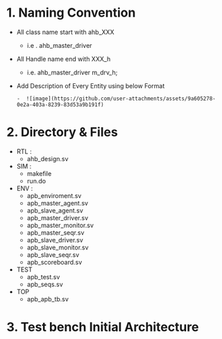 # 1. Naming Convention
- All class name start with ahb_XXX
  - i.e . ahb_master_driver
- All Handle name end with XXX_h
  - i.e.  ahb_master_driver m_drv_h;
- Add Description of Every Entity using below Format   
  
      -  ![image](https://github.com/user-attachments/assets/9a605278-0e2a-403a-8239-83d53a9b191f)

# 2. Directory & Files
  - RTL    :
    - ahb_design.sv
  - SIM    :
    - makefile
    - run.do
  - ENV    :
    - apb_enviroment.sv
    - apb_master_agent.sv
    - apb_slave_agent.sv
    - apb_master_driver.sv
    - apb_master_monitor.sv
    - apb_master_seqr.sv
    - apb_slave_driver.sv
    - apb_slave_monitor.sv
    - apb_slave_seqr.sv
    - apb_scoreboard.sv
  - TEST
    - apb_test.sv
    - apb_seqs.sv
  - TOP
    - apb_apb_tb.sv
# 3. Test bench Initial Architecture
    
